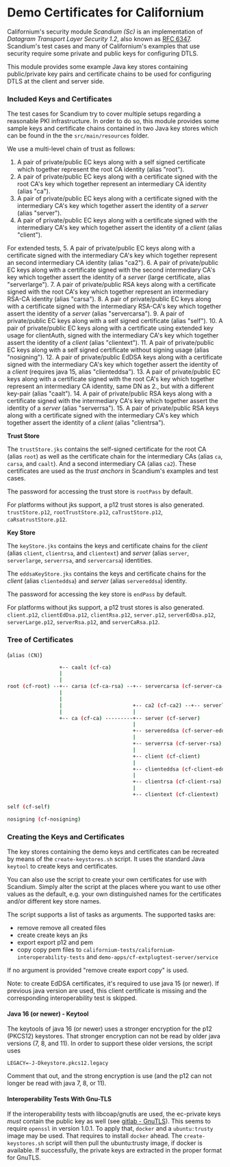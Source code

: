 # Demo Certificates for Californium

Californium's security module *Scandium (Sc)* is an implementation of *Datagram Transport Layer Security 1.2*, also
known as [RFC 6347](https://tools.ietf.org/html/rfc6347). Scandium's test cases and many of Californium's examples that use security require some private and public keys for configuring DTLS.

This module provides some example Java key stores containing public/private key pairs and certificate chains to be used for configuring DTLS at the client and server side. 

### Included Keys and Certificates

The test cases for Scandium try to cover multiple setups regarding a reasonable PKI infrastructure. In order to do so, this module provides some sample keys and certificate chains contained in two Java key stores which can be found in the 
the `src/main/resources` folder.

We use a multi-level chain of trust as follows:

1. A pair of private/public EC keys along with a self signed certificate which together represent the root CA identity (alias "root").
2. A pair of private/public EC keys along with a certificate signed with the root CA's key which together represent an intermediary CA identity (alias "ca").
3. A pair of private/public EC keys along with a certificate signed with the intermediary CA's key which together assert the identity of a *server* (alias "server").
4. A pair of private/public EC keys along with a certificate signed with the intermediary CA's key which together assert the identity of a *client* (alias "client").

For extended tests, 
5. A pair of private/public EC keys along with a certificate signed with the intermediary CA's key which together represent an second intermediary CA identity (alias "ca2").
6. A pair of private/public EC keys along with a certificate signed with the second intermediary CA's key which together assert the identity of a *server* (large certificate, alias "serverlarge").
7. A pair of private/public RSA keys along with a certificate signed with the root CA's key which together represent an intermediary RSA-CA identity (alias "carsa").
8. A pair of private/public EC keys along with a certificate signed with the intermediary RSA-CA's key which together assert the identity of a *server* (alias "servercarsa").
9. A pair of private/public EC keys along with a self signed certificate (alias "self").
10. A pair of private/public EC keys along with a certificate using extended key usage for clientAuth, signed with the intermediary CA's key which together assert the identity of a *client* (alias "clientext").
11. A pair of private/public EC keys along with a self signed certificate without signing usage (alias "nosigning").
12. A pair of private/public EdDSA keys along with a certificate signed with the intermediary CA's key which together assert the identity of a *client* (requires java 15, alias "clienteddsa").
13. A pair of private/public EC keys along with a certificate signed with the root CA's key which together represent an intermediary CA identity, same DN as 2., but with a different key-pair (alias "caalt").
14. A pair of private/public RSA keys along with a certificate signed with the intermediary CA's key which together assert the identity of a *server* (alias "serverrsa").
15. A pair of private/public RSA keys along with a certificate signed with the intermediary CA's key which together assert the identity of a *client* (alias "clientrsa").

**Trust Store**

The `trustStore.jks` contains the self-signed certificate for the root CA (alias `root`) as well as the certificate chain for the intermediary CAs
(alias `ca`, `carsa`, and `caalt`). And a second intermediary CA (alias `ca2`). These certificates are used as the *trust anchors* in Scandium's examples and test cases.

The password for accessing the trust store is `rootPass` by default.

For platforms without jks support, a p12 trust stores is also generated.
`trustStore.p12`, `rootTrustStore.p12`, `caTrustStore.p12`, `caRsatrustStore.p12`.

**Key Store**

The `keyStore.jks` contains the keys and certificate chains for the *client* (alias `client`, `clientrsa`, and `clientext`) and *server* (alias `server`, `serverlarge`, `serverrsa`, and `servercarsa`) identities.

The `eddsaKeyStore.jks` contains the keys and certificate chains for the *client* (alias `clienteddsa`) and *server* (alias `servereddsa`) identity.

The password for accessing the key store is `endPass` by default.

For platforms without jks support, a p12 trust stores is also generated.
`client.p12`, `clientEdDsa.p12`, `clientRsa.p12`, `server.p12`, `serverEdDsa.p12`, `serverLarge.p12`, `serverRsa.p12`, and `serverCaRsa.p12`.

### Tree of Certificates

(`alias (CN)`)

```sh
                 +-- caalt (cf-ca)
                 |
                 |
root (cf-root) --+-- carsa (cf-ca-rsa) --+-- servercarsa (cf-server-ca-rsa)
                 |
                 |
                 |                       +-- ca2 (cf-ca2) --+-- serverlarge (cf-serverlarge)
                 |                       |
                 +-- ca (cf-ca) ---------+-- server (cf-server)
                                         |
                                         +-- servereddsa (cf-server-eddsa)
                                         |
                                         +-- serverrsa (cf-server-rsa)
                                         |
                                         +-- client (cf-client)
                                         |
                                         +-- clienteddsa (cf-client-eddsa)
                                         |
                                         +-- clientrsa (cf-client-rsa)
                                         |
                                         +-- clientext (cf-clientext)

self (cf-self)

nosigning (cf-nosigning)

```

### Creating the Keys and Certificates

The key stores containing the demo keys and certificates can be recreated by means of the `create-keystores.sh` script. It uses the standard Java `keytool` to create keys and certificates.

You can also use the script to create your own certificates for use with Scandium. Simply alter the script at the places where you want to use other values as the default, e.g. your own distinguished names for the certificates and/or different key store names.

The script supports a list of tasks as arguments. The supported tasks are:
-  remove remove all created files
-  create create keys an jks
-  export export p12 and pem
-  copy copy pem files to `californium-tests/californium-interoperability-tests` and `demo-apps/cf-extplugtest-server/service`

If no argument is provided "remove create export copy" is used.

Note: to create EdDSA certificates, it's required to use java 15 (or newer). If previous java version are used, this client certificate is missing and the corresponding interoperability test is skipped.

#### Java 16 (or newer) - Keytool

The keytools of java 16 (or newer) uses a stronger encryption for the p12 (PKCS12) keystores. That stronger encryption can not be read by older java versions (7, 8, and 11). In order to support these older versions, the script uses

```
LEGACY=-J-Dkeystore.pkcs12.legacy 
```

Comment that out, and the strong encryption is use (and the p12 can not longer be read with java 7, 8, or 11).

#### Interoperability Tests With Gnu-TLS 

If the interoperability tests with libcoap/gnutls are used, the ec-private keys *must* contain the public key as well (see [gitlab - GnuTLS](https://gitlab.com/gnutls/gnutls/-/issues/1123)). This seems to require `openssl` in version 1.0.1. To apply that, `docker` and a `ubuntu:trusty` image may be used. That requires to install `docker` ahead. The `create-keystores.sh` script will then pull the ubuntu:trusty image, if docker is available. If successfully, the private keys are extracted in the proper format for GnuTLS.

